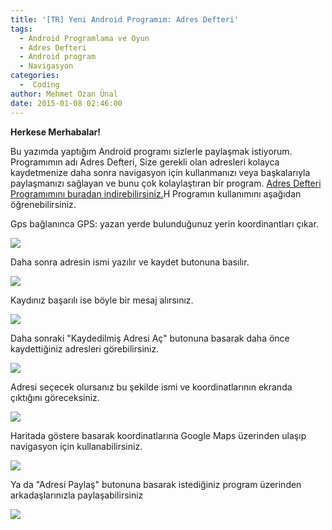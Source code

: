 ```yaml
---
title: '[TR] Yeni Android Programım: Adres Defteri'
tags:
  - Android Programlama ve Oyun
  - Adres Defteri
  - Android program
  - Navigasyon
categories:
  -  Coding
author: Mehmet Ozan Ünal
date: 2015-01-08 02:46:00
---
```


**Herkese Merhabalar!**

Bu yazımda yaptığım Android programı sizlerle paylaşmak istiyorum. Programımın
adı Adres Defteri, Size gerekli olan adresleri kolayca kaydetmenize daha sonra
navigasyon için kullanmanızı veya başkalarıyla paylaşmanızı sağlayan ve bunu çok
kolaylaştıran bir
program. [Adres Defteri Programımını buradan indirebilirsiniz.](https://drive.google.com/file/d/0B5j__Lyt9ozbdElDaVBKWmlKY1k/view?usp=sharing)H
Programın kullanımını aşağıdan öğrenebilirsiniz.

Gps bağlanınca GPS: yazan yerde bulunduğunuz yerin koordinantları çıkar.

![](https://2.bp.blogspot.com/-QXEe-6LkU14/VK29Nfmx__I/AAAAAAAAGak/xogtu16x_og/s720/Screenshot_2015-01-07-14-06-02.png)

Daha sonra adresin ismi yazılır ve kaydet butonuna basılır.

![](https://1.bp.blogspot.com/-P4DNz4UUnUU/VK29NYQk5pI/AAAAAAAAGag/TgviIDhFYZ0/s720/Screenshot_2015-01-07-14-06-30.png)

Kaydınız başarılı ise böyle bir mesaj alırsınız.

![](https://1.bp.blogspot.com/-DdVlz54jbWc/VK29OXvRjDI/AAAAAAAAGaw/sc623tQd6NI/s720/Screenshot_2015-01-07-14-06-36.png)

Daha sonraki "Kaydedilmiş Adresi Aç" butonuna basarak daha önce kaydettiğiniz
adresleri görebilirsiniz. 

![](https://2.bp.blogspot.com/-bDrbcX4A2yA/VK29Oj7_eoI/AAAAAAAAGa0/yN8oHX0nAMU/s720/Screenshot_2015-01-07-14-06-41.png)

Adresi seçecek olursanız bu şekilde ismi ve koordinatlarının ekranda çıktığını
göreceksiniz.

![](https://2.bp.blogspot.com/-_xa-VtJLmOc/VK29PJ2E0QI/AAAAAAAAGa4/TkeLoyAoiUY/s720/Screenshot_2015-01-07-14-06-47.png)

Haritada göstere basarak koordinatlarına Google Maps üzerinden ulaşıp navigasyon
için kullanabilirsiniz.  

![](https://3.bp.blogspot.com/-I02gATw5-8A/VK29Py9bqJI/AAAAAAAAGbE/oyyateiG6dA/s720/Screenshot_2015-01-07-14-06-56.png)

Ya da "Adresi Paylaş" butonuna basarak istediğiniz program üzerinden
arkadaşlarınızla paylaşabilirsiniz

![](https://1.bp.blogspot.com/-xXg8Cp2QTiU/VK29QIIBinI/AAAAAAAAGbI/RT0CzKrlav4/s720/Screenshot_2015-01-07-14-07-12.png)
